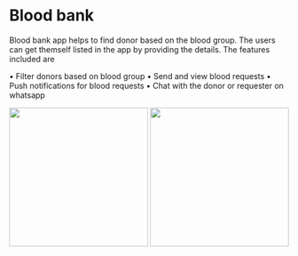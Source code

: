 # Blood bank

Blood bank app helps to find donor based on the blood group. The users can get themself listed in the app by providing the details. The features included are

 • Filter donors based on blood group
 • Send and view blood requests
 • Push notifications for blood requests
 • Chat with the donor or requester on whatsapp

<img src="https://i.imgur.com/Hv1yKUb.png" width="250">       <img src="https://i.imgur.com/udYE0Bo.png" width="250">
